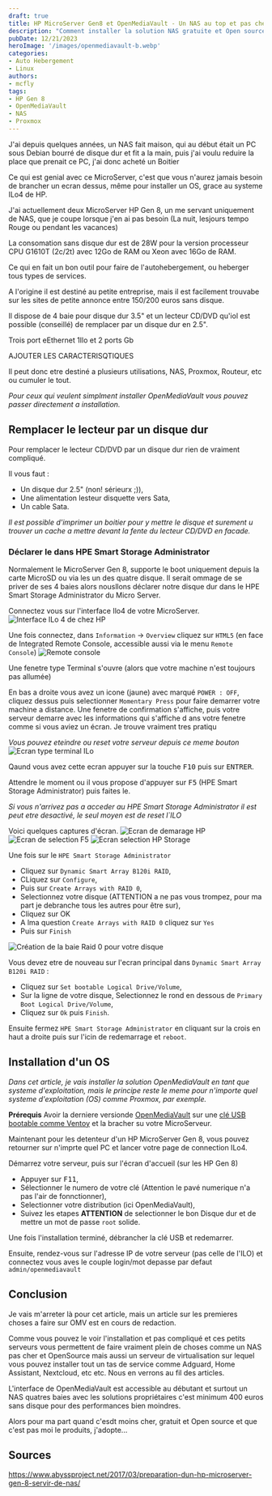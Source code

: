 ```yaml
---
draft: true
title: HP MicroServer Gen8 et OpenMediaVault - Un NAS au top et pas cher
description: "Comment installer la solution NAS gratuite et Open sources OpenMediaVault sur un serveur semi professionnel a moins de 200 euros le HP MicroServer Gen8"
pubDate: 12/21/2023
heroImage: '/images/openmediavault-b.webp'
categories:
- Auto Hebergement
- Linux
authors: 
- mcfly
tags:
- HP Gen 8
- OpenMediaVault
- NAS
- Proxmox
---
```


J'ai depuis quelques années, un NAS fait maison, qui au début était un PC sous Debian bourré de disque dur et fit a la main, puis j'ai voulu reduire la place que prenait ce PC, j'ai donc acheté un Boitier 

Ce qui est genial avec ce MicroServer, c'est que vous n'aurez jamais besoin de brancher un ecran dessus, même pour installer un OS, grace au systeme ILo4 de HP.

J'ai actuellement deux MicroServer HP Gen 8, un me servant uniquement de NAS, que je coupe lorsque j'en ai pas besoin (La nuit, lesjours tempo Rouge ou pendant les vacances)

La consomation sans disque dur est de 28W pour la version processeur CPU G1610T (2c/2t) avec 12Go de RAM ou Xeon avec 16Go de RAM.

Ce qui en fait un bon outil pour faire de l'autohebergement, ou heberger tous types de services.

A l'origine il est destiné au petite entreprise, mais il est facilement trouvabe sur les sites de petite annonce entre 150/200 euros sans disque.

Il dispose de 4 baie pour disque dur 3.5" et un lecteur CD/DVD qu'iol est possible (conseillé) de remplacer par un disque dur en 2.5".

Trois port eEthernet 1Ilo et 2 ports Gb

AJOUTER LES CARACTERISQTIQUES

Il peut donc etre destiné a plusieurs utilisations, NAS, Proxmox, Routeur, etc ou cumuler le tout.

*Pour ceux qui veulent simplment installer OpenMediaVault vous pouvez passer directement a installation.*

## Remplacer le lecteur par un disque dur
Pour remplacer le lecteur CD/DVD par un disque dur rien de vraiment compliqué.

Il vous faut :
* Un disque dur 2.5" (non! sérieurx ;)),
* Une alimentation lesteur disquette vers Sata,
* Un cable Sata.

*Il est possible d'imprimer un boitier pour y mettre le disque et surement u trouver un cache a mettre devant la fente du lecteur CD/DVD en facade.*

### Déclarer le dans HPE Smart Storage Administrator
Normalement le MicroServer Gen 8, supporte le boot uniquement depuis la carte MicroSD ou via les un des quatre disque. Il serait ommage de se priver de ses 4 baies alors nousllons déclarer notre disque dur dans le HPE Smart Storage Administrator du Micro Server.

Connectez vous sur l'interface Ilo4 de votre MicroServer.
![Interface ILo 4 de chez HP](./img/interface_ilo.png)

Une fois connectez, dans `Information` -> `Overview` cliquez sur `HTML5` (en face de Integrated Remote Console, accessible aussi via le menu `Remote Console`)
![Remote console](./img/remote_console.png)

Une fenetre type Terminal s'ouvre (alors que votre machine n'est toujours pas allumée)

En bas a droite vous avez un icone (jaune) avec marqué `POWER : OFF`, cliquez dessus puis selectionner `Momentary Press` pour faire demarrer votre machine a distance. Une fenetre de confirmation s'affiche, puis votre serveur demarre avec les informations qui s'affiche d  ans votre fenetre comme si vous aviez un écran. Je trouve vraiment tres pratiqu

*Vous pouvez eteindre ou reset votre serveur depuis ce meme bouton*
![Ecran type terminal ILo](./img/ilo_terminal_power_button.png)

Qaund vous avez cette ecran appuyer sur la touche <span><kbd>F10</kbd></span> puis sur <span><kbd>ENTRER</kbd></span>.

Attendre le moment ou il vous propose d'appuyer sur <span><kbd>F5</kbd></span> (HPE Smart Storage Administrator) puis faites le.

*Si vous n'arrivez pas a acceder au HPE Smart Storage Administrator il est peut etre desactivé, le seul moyen est de reset l`ILO*

Voici quelques captures d'écran.
![Ecran de demarage HP](./img/ecran_demarrage_hp.png)
![Ecran de selection F5](./img/ecran_selection_f5.png)
![Ecran selection HP Storage](./img/ecran_selection_hp_storage.png)

Une fois sur le `HPE Smart Storage Administrator`
- Cliquez sur `Dynamic Smart Array B120i RAID`,
- CLiquez sur `Configure`,
- Puis sur `Create Arrays with RAID 0`,
- Selectionnez votre disque (ATTENTION a ne pas vous trompez, pour ma part je debranche tous les autres pour être sur),
- Cliquez sur OK
- A lma question `Create Arrays with RAID 0` cliquez sur `Yes`
- Puis sur `Finish`

![Création de la baie Raid 0 pour votre disque](./img/creation_baie_raid_0.gif)

Vous devez etre de nouveau sur l'ecran principal dans `Dynamic Smart Array B120i RAID` :
- Cliquez sur `Set bootable Logical Drive/Volume`,
- Sur la ligne de votre disque, Selectionnez le rond en dessous de `Primary Boot Logical Drive/Volume`,
- Cliquez sur `Ok` puis `Finish`.

Ensuite fermez `HPE Smart Storage Administrator` en cliquant sur la crois en haut a droite puis sur l'icin de redemarrage et `reboot`.

## Installation d'un OS
*Dans cet article, je vais installer la solution OpenMediaVault en tant que systeme d'exploitation, mais le principe reste le meme pour n'importe quel systeme d'exploitation (OS) comme Proxmox, par exemple.*

**Prérequis**
Avoir la derniere versionde [OpenMediaVault](https://www.openmediavault.org/download.html) sur une [clé USB bootable comme Ventoy](/blog/ventoy_installation_update/) et la bracher su votre MicroServeur.

Maintenant pour les detenteur d'un HP MicroServer Gen 8, vous pouvez retourner sur n'imprte quel PC et lancer votre page de connection ILo4.

Démarrez votre serveur, puis sur l'écran d'accueil (sur les HP Gen 8) 
* Appuyer sur <span><kbd>F11</kbd><span>,
* Sélectionner le numero de votre clé (Attention le pavé numerique n'a pas l'air de fonnctionner),
* Selectionner votre distribution (ici OpenMediaVault),
* Suivez les etapes **ATTENTION** de selectionner le bon Disque dur et de mettre un mot de passe `root` solide.

Une fois l'installation terminé, débrancher la clé USB et redemarrer.

Ensuite, rendez-vous sur l'adresse IP de votre serveur (pas celle de l'ILO) et connectez vous aves le couple login/mot depasse par defaut `admin/openmediavault`

## Conclusion
Je vais m'arreter là pour cet article, mais un article sur les premieres choses a faire sur OMV est en cours de redaction.

Comme vous pouvez le voir l'installation et pas compliqué et ces petits serveurs vous permettent de faire vraiment plein de choses comme un NAS pas cher et OpenSource mais aussi un serveur de virtualisation sur lequel vous pouvez installer tout un tas de service comme Adguard, Home Assistant, Nextcloud, etc etc. Nous en verrons au fil des articles.


L'interface de OpenMediaVault est accessible au débutant et surtout un NAS quatres baies avec les solutions propriétaires c'est minimum 400 euros sans disque pour des performances bien moindres.

Alors pour ma part quand c'esdt moins cher, gratuit et Open source et que c'est pas moi le produits, j'adopte...

## Sources
https://www.abyssproject.net/2017/03/preparation-dun-hp-microserver-gen-8-servir-de-nas/